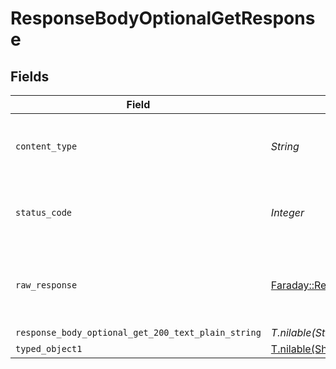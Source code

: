 # ResponseBodyOptionalGetResponse


## Fields

| Field                                                                       | Type                                                                        | Required                                                                    | Description                                                                 |
| --------------------------------------------------------------------------- | --------------------------------------------------------------------------- | --------------------------------------------------------------------------- | --------------------------------------------------------------------------- |
| `content_type`                                                              | *String*                                                                    | :heavy_check_mark:                                                          | HTTP response content type for this operation                               |
| `status_code`                                                               | *Integer*                                                                   | :heavy_check_mark:                                                          | HTTP response status code for this operation                                |
| `raw_response`                                                              | [Faraday::Response](https://www.rubydoc.info/gems/faraday/Faraday/Response) | :heavy_minus_sign:                                                          | Raw HTTP response; suitable for custom response parsing                     |
| `response_body_optional_get_200_text_plain_string`                          | *T.nilable(String)*                                                         | :heavy_minus_sign:                                                          | OK                                                                          |
| `typed_object1`                                                             | [T.nilable(Shared::TypedObject1)](../../models/shared/typedobject1.md)      | :heavy_minus_sign:                                                          | OK                                                                          |